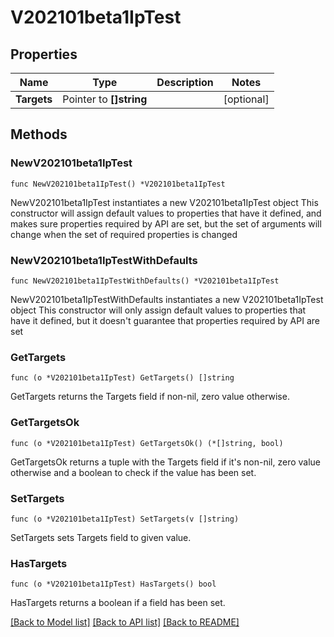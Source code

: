 # V202101beta1IpTest

## Properties

Name | Type | Description | Notes
------------ | ------------- | ------------- | -------------
**Targets** | Pointer to **[]string** |  | [optional] 

## Methods

### NewV202101beta1IpTest

`func NewV202101beta1IpTest() *V202101beta1IpTest`

NewV202101beta1IpTest instantiates a new V202101beta1IpTest object
This constructor will assign default values to properties that have it defined,
and makes sure properties required by API are set, but the set of arguments
will change when the set of required properties is changed

### NewV202101beta1IpTestWithDefaults

`func NewV202101beta1IpTestWithDefaults() *V202101beta1IpTest`

NewV202101beta1IpTestWithDefaults instantiates a new V202101beta1IpTest object
This constructor will only assign default values to properties that have it defined,
but it doesn't guarantee that properties required by API are set

### GetTargets

`func (o *V202101beta1IpTest) GetTargets() []string`

GetTargets returns the Targets field if non-nil, zero value otherwise.

### GetTargetsOk

`func (o *V202101beta1IpTest) GetTargetsOk() (*[]string, bool)`

GetTargetsOk returns a tuple with the Targets field if it's non-nil, zero value otherwise
and a boolean to check if the value has been set.

### SetTargets

`func (o *V202101beta1IpTest) SetTargets(v []string)`

SetTargets sets Targets field to given value.

### HasTargets

`func (o *V202101beta1IpTest) HasTargets() bool`

HasTargets returns a boolean if a field has been set.


[[Back to Model list]](../README.md#documentation-for-models) [[Back to API list]](../README.md#documentation-for-api-endpoints) [[Back to README]](../README.md)


